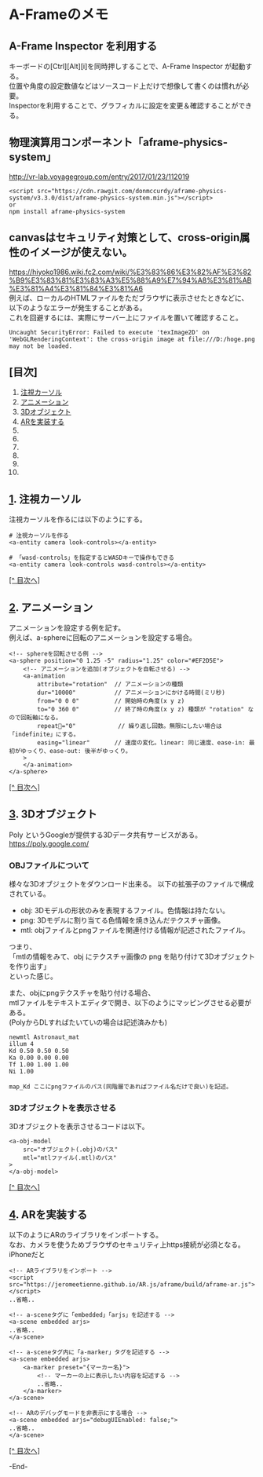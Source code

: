 # A-Frameのメモ
## A-Frame Inspector を利用する
キーボードの[Ctrl][Alt][i]を同時押しすることで、A-Frame Inspector が起動する。  
位置や角度の設定数値などはソースコード上だけで想像して書くのは慣れが必要。  
Inspectorを利用することで、グラフィカルに設定を変更＆確認することができる。  

## 物理演算用コンポーネント「aframe-physics-system」  
http://vr-lab.voyagegroup.com/entry/2017/01/23/112019  

```
<script src="https://cdn.rawgit.com/donmccurdy/aframe-physics-system/v3.3.0/dist/aframe-physics-system.min.js"></script>
or
npm install aframe-physics-system
```

## canvasはセキュリティ対策として、cross-origin属性のイメージが使えない。  
https://hiyoko1986.wiki.fc2.com/wiki/%E3%83%86%E3%82%AF%E3%82%B9%E3%83%81%E3%83%A3%E5%88%A9%E7%94%A8%E3%81%AB%E3%81%A4%E3%81%84%E3%81%A6  
例えば、ローカルのHTMLファイルをただブラウザに表示させたときなどに、  
以下のようなエラーが発生することがある。  
これを回避するには、実際にサーバー上にファイルを置いて確認すること。  
```
Uncaught SecurityError: Failed to execute 'texImage2D' on 'WebGLRenderingContext': the cross-origin image at file:///D:/hoge.png may not be loaded.
```


<a id="idx_0"></a>

## [目次]  
1. [注視カーソル](#idx_1)  
2. [アニメーション](#idx_2)  
3. [3Dオブジェクト](#idx_3)  
4. [ARを実装する](#idx_4)  
5. [](#idx_5)  
6. [](#idx_6)  
7. [](#idx_7)  
8. [](#idx_8)  
9. [](#idx_9)  
10. [](#idx_10)  


<a id="idx_1"></a>

## [1](#idx_0). 注視カーソル
注視カーソルを作るには以下のようにする。  

```
# 注視カーソルを作る
<a-entity camera look-controls></a-entity>

# 「wasd-controls」を指定するとWASDキーで操作もできる
<a-entity camera look-controls wasd-controls></a-entity>
```
<p class="ec__link-index"><a href="#idx_0">[^ 目次へ]</a></p>


<a id="idx_2"></a>

## [2](#idx_0). アニメーション
アニメーションを設定する例を記す。  
例えば、a-sphereに回転のアニメーションを設定する場合。  

```
<!-- sphereを回転させる例 -->
<a-sphere position="0 1.25 -5" radius="1.25" color="#EF2D5E">
    <!-- アニメーションを追加(オブジェクトを自転させる) -->
    <a-animation
        attribute="rotation"  // アニメーションの種類
        dur="10000"           // アニメーションにかける時間(ミリ秒)
        from="0 0 0"          // 開始時の角度(x y z)
        to="0 360 0"          // 終了時の角度(x y z) 種類が "rotation" なので回転軸になる。
        repeat="0"            // 繰り返し回数。無限にしたい場合は「indefinite」にする。
        easing="linear"       // 速度の変化。linear: 同じ速度、ease-in: 最初がゆっくり、ease-out: 後半がゆっくり。
    >
    </a-animation>
</a-sphere>
```
<p class="ec__link-index"><a href="#idx_0">[^ 目次へ]</a></p>


<a id="idx_3"></a>

## [3](#idx_0). 3Dオブジェクト
Poly というGoogleが提供する3Dデータ共有サービスがある。  
https://poly.google.com/  

### OBJファイルについて
様々な3Dオブジェクトをダウンロード出来る。
以下の拡張子のファイルで構成されている。  
- obj: 3Dモデルの形状のみを表現するファイル。色情報は持たない。  
- png: 3Dモデルに割り当てる色情報を焼き込んだテクスチャ画像。  
- mtl: objファイルとpngファイルを関連付ける情報が記述されたファイル。  

つまり、  
「mtlの情報をみて、obj にテクスチャ画像の png を貼り付けて3Dオブジェクトを作り出す」  
といった感じ。  

また、objにpngテクスチャを貼り付ける場合、  
mtlファイルをテキストエディタで開き、以下のようにマッピングさせる必要がある。  
(PolyからDLすればたいていの場合は記述済みかも)  

```
newmtl Astronaut_mat
illum 4
Kd 0.50 0.50 0.50
Ka 0.00 0.00 0.00
Tf 1.00 1.00 1.00
Ni 1.00

map_Kd ここにpngファイルのパス(同階層であればファイル名だけで良い)を記述。
```

### 3Dオブジェクトを表示させる
3Dオブジェクトを表示させるコードは以下。  

```
<a-obj-model
    src="オブジェクト(.obj)のパス"
    mtl="mtlファイル(.mtl)のパス"
>
</a-obj-model>
```

<p class="ec__link-index"><a href="#idx_0">[^ 目次へ]</a></p>


<a id="idx_4"></a>

## [4](#idx_0). ARを実装する
以下のようにARのライブラリをインポートする。  
なお、カメラを使うためブラウザのセキュリティ上https接続が必須となる。  
iPhoneだと

```
<!-- ARライブラリをインポート -->
<script src="https://jeromeetienne.github.io/AR.js/aframe/build/aframe-ar.js"></script>
..省略..

<!-- a-sceneタグに「embedded」「arjs」を記述する -->
<a-scene embedded arjs>
..省略..
</a-scene>

<!-- a-sceneタグ内に「a-marker」タグを記述する -->
<a-scene embedded arjs>
    <a-marker preset="{マーカー名}">
        <!-- マーカーの上に表示したい内容を記述する -->
        ..省略..
    </a-marker>
</a-scene>

<!-- ARのデバッグモードを非表示にする場合 -->
<a-scene embedded arjs="debugUIEnabled: false;">
..省略..
</a-scene>
```
<p class="ec__link-index"><a href="#idx_0">[^ 目次へ]</a></p>


-End-

